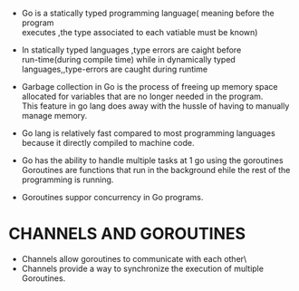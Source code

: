 * Go is a statically typed programming language( meaning before the program  
 executes ,the type associated to each vatiable must be known)

* In statically typed languages ,type errors are caight before  
 run-time(during compile time) while in dynamically typed languages,,type-errors are caught during runtime

* Garbage collection in Go is the process of freeing up memory space  
  allocated for variables that are no longer needed in the program.  
  This feature in go lang does away with the hussle of having to manually manage memory.  

* Go lang is relatively fast compared to most programming languages because it directly compiled to machine code.  

* Go has the ability to handle multiple tasks at 1 go using the goroutines  
Goroutines are functions that run in the background ehile the rest of the programming is running.  
* Goroutines suppor concurrency in Go programs.

# CHANNELS AND GOROUTINES
* Channels allow goroutines to communicate with each other\
* Channels provide a way to synchronize the execution of multiple Goroutines.


  
